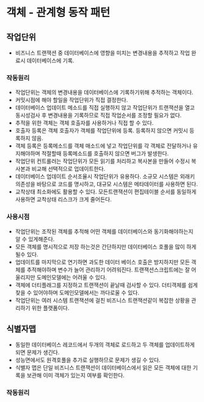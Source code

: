 # 객체 - 관계형 동작 패턴
## 작업단위
- 비즈니스 트랜잭션 중 데이터베이스에 영향을 미치는 변경내용을 추적하고 작업 완료시 데이터베이스에 기록.

### 작동원리
- 작업단위는 객체의 변경내용을 데이터베이스에 기록하기위해 추적하는 객체이다.
- 커밋시점에 해야 할일을 작업단위가 직접 결정한다.
- 데이터베이스 업데이트 메소드를 직접 실행하지 않고 작업단위가 트랜잭션을 열고 동시성검사 후 변경내용을 기록하므로 직접 작업순서를 조정할 필요가 없다.
- 추적을 위한 객체는 객체 호출자를 사용하거나 직접 할 수 있다.
- 호출자 등록은 객체 호출자가 객체를 작업단위에 등록. 등록하지 않으면 커밋시 등록하지 않음.
- 객체 등록은 등록메소드를 객체 매소드에 넣고 작업단위를 각 객체로 전달하거나 유지해야하며 적절할때 등록메소드를 호출하지 않으면 버그가 발생한다.
- 작업단위 컨트롤러는 작업단위가 모든 읽기를 처리하고 복사본을 만들어 수정시 복사본과 비교해 선택적으로 업데이트한다.
- 데이터베이스 업데이트 순서조율시 작업단위가 유용하다. 소규모 시스템은 외래키의존성을 바탕으로 코드를 명시하고, 대규모 시스템은 메타데이터를 사용하면 된다.
- 교착상태 최소화에도 활용할 수 있다. 모든트랜잭션이 편집테이블 순서를 동일하게 사용하면 교착상태 리스크가 크게 줄어든다.

### 사용시점
- 작업단위는 조작된 객체를 추적해 어떤 객체를 데이터베이스와 동기화해야하는지 알 수 있게해준다.
- 모든 객체를 명시적으로 저장 하는것은 간단하지만 데이터베이스 호풀을 많이 하게 될수 있다.
- 업데이트를 마지막으로 연기하면 과도한 데이터 베이스 호출은 방지하지만 모든 객체를 추적해야하며 변수가 늘어 관리하기 어려워진다. 트랜잭션스크립트에는 잘 어울리지만 도메인모델에는 어려울 수 있다.
- 객체에 더티플래그를 지정하고 트랜잭션이 끝날때 검사할 수 있다. 더티객체를 쉽게 찾을 수 있어야하며 도메인모델에서는 까다로울 수 있다.
- 작업단위는 여러 시스템 트랜잭션에 걸친 비즈니스 트랜잭션같이 복잡한 상황을 관리하기 위한 플랫폼이다.

## 식별자맵
- 동일한 데이터베이스 레코드에서 두개의 객체로 로드하고 두 객체를 업데이트하게되면 문제가 생긴다.
- 성능면에서도 원격호풀을 추가로 실행하므로 문제가 생길 수 있다.
- 식별자 맵은 단일 비즈니스 트랜잭션이 데이터베이스에서 읽은 모든 객체에 대한 기록을 보관해 이미 객체가 있는지 여부를 확인한다.

### 작동원리






















